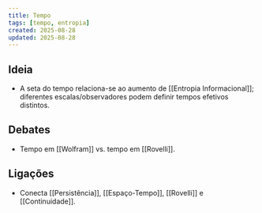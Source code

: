 ```yaml
---
title: Tempo
tags: [tempo, entropia]
created: 2025-08-28
updated: 2025-08-28
---
```


## Ideia
- A seta do tempo relaciona-se ao aumento de [[Entropia Informacional]]; diferentes escalas/observadores podem definir tempos efetivos distintos.

## Debates
* Tempo em [[Wolfram]] vs. tempo em [[Rovelli]].

## Ligações
- Conecta [[Persistência]], [[Espaço-Tempo]], [[Rovelli]] e [[Continuidade]].

